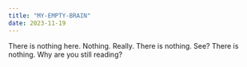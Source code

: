 ```yaml
---
title: "MY-EMPTY-BRAIN"
date: 2023-11-19
---
```

There is nothing here. Nothing. Really. There is nothing. See? There is nothing. Why are you still reading?
